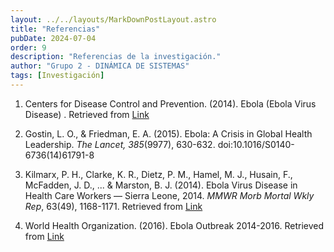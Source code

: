 ```yaml
---
layout: ../../layouts/MarkDownPostLayout.astro
title: "Referencias"
pubDate: 2024-07-04
order: 9
description: "Referencias de la investigación."
author: "Grupo 2 - DINÁMICA DE SISTEMAS"
tags: [Investigación]
---
```


1. Centers for Disease Control and Prevention. (2014). Ebola (Ebola Virus Disease) . Retrieved from [Link](https://www.cdc.gov/vhf/ebola/index.html)

2. Gostin, L. O., & Friedman, E. A. (2015). Ebola: A Crisis in Global Health Leadership. _The Lancet, 385_(9977), 630-632. doi:10.1016/S0140-6736(14)61791-8

3. Kilmarx, P. H., Clarke, K. R., Dietz, P. M., Hamel, M. J., Husain, F., McFadden, J. D., ... & Marston, B. J. (2014). Ebola Virus Disease in Health Care Workers — Sierra Leone, 2014. _MMWR Morb Mortal Wkly Rep_, 63(49), 1168-1171. Retrieved from [Link](https://www.cdc.gov/mmwr/preview/mmwrhtml/mm6349a6.htm)

4. World Health Organization. (2016). Ebola Outbreak 2014-2016. Retrieved from [Link](https://www.who.int/csr/disease/ebola/en/)